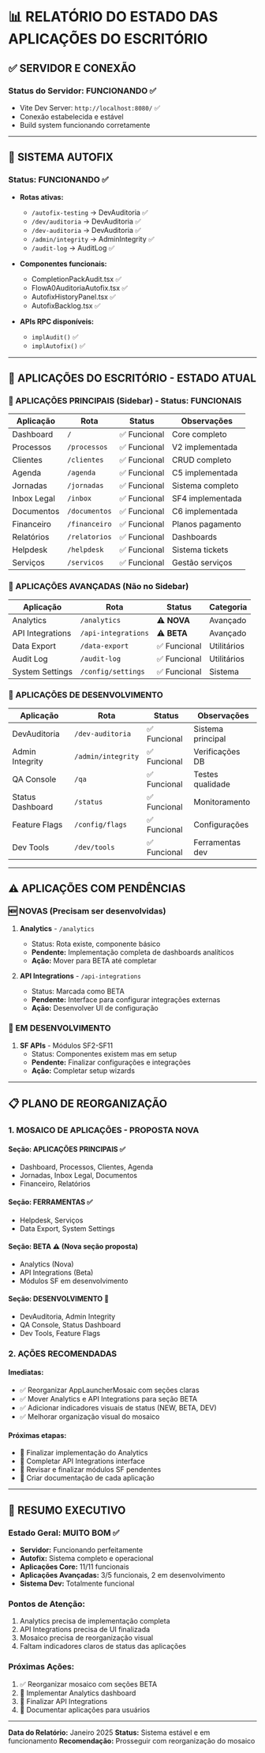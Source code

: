 # 📊 **RELATÓRIO DO ESTADO DAS APLICAÇÕES DO ESCRITÓRIO**

## **✅ SERVIDOR E CONEXÃO**

### **Status do Servidor: FUNCIONANDO ✅**
- Vite Dev Server: `http://localhost:8080/` ✅
- Conexão estabelecida e estável
- Build system funcionando corretamente

---

## **🔧 SISTEMA AUTOFIX**

### **Status: FUNCIONANDO ✅** 
- **Rotas ativas:**
  - `/autofix-testing` → DevAuditoria ✅
  - `/dev/auditoria` → DevAuditoria ✅ 
  - `/dev-auditoria` → DevAuditoria ✅
  - `/admin/integrity` → AdminIntegrity ✅
  - `/audit-log` → AuditLog ✅

- **Componentes funcionais:**
  - CompletionPackAudit.tsx ✅
  - FlowA0AuditoriaAutofix.tsx ✅
  - AutofixHistoryPanel.tsx ✅
  - AutofixBacklog.tsx ✅

- **APIs RPC disponíveis:**
  - `implAudit()` ✅
  - `implAutofix()` ✅

---

## **🏢 APLICAÇÕES DO ESCRITÓRIO - ESTADO ATUAL**

### **📱 APLICAÇÕES PRINCIPAIS (Sidebar) - Status: FUNCIONAIS**

| Aplicação | Rota | Status | Observações |
|-----------|------|--------|-------------|
| Dashboard | `/` | ✅ Funcional | Core completo |
| Processos | `/processos` | ✅ Funcional | V2 implementada |
| Clientes | `/clientes` | ✅ Funcional | CRUD completo |
| Agenda | `/agenda` | ✅ Funcional | C5 implementada |
| Jornadas | `/jornadas` | ✅ Funcional | Sistema completo |
| Inbox Legal | `/inbox` | ✅ Funcional | SF4 implementada |
| Documentos | `/documentos` | ✅ Funcional | C6 implementada |
| Financeiro | `/financeiro` | ✅ Funcional | Planos pagamento |
| Relatórios | `/relatorios` | ✅ Funcional | Dashboards |
| Helpdesk | `/helpdesk` | ✅ Funcional | Sistema tickets |
| Serviços | `/servicos` | ✅ Funcional | Gestão serviços |

### **🔬 APLICAÇÕES AVANÇADAS (Não no Sidebar)**

| Aplicação | Rota | Status | Categoria |
|-----------|------|--------|-----------|
| Analytics | `/analytics` | ⚠️ **NOVA** | Avançado |
| API Integrations | `/api-integrations` | ⚠️ **BETA** | Avançado |
| Data Export | `/data-export` | ✅ Funcional | Utilitários |
| Audit Log | `/audit-log` | ✅ Funcional | Utilitários |
| System Settings | `/config/settings` | ✅ Funcional | Sistema |

### **🧪 APLICAÇÕES DE DESENVOLVIMENTO**

| Aplicação | Rota | Status | Observações |
|-----------|------|--------|-------------|
| DevAuditoria | `/dev-auditoria` | ✅ Funcional | Sistema principal |
| Admin Integrity | `/admin/integrity` | ✅ Funcional | Verificações DB |
| QA Console | `/qa` | ✅ Funcional | Testes qualidade |
| Status Dashboard | `/status` | ✅ Funcional | Monitoramento |
| Feature Flags | `/config/flags` | ✅ Funcional | Configurações |
| Dev Tools | `/dev/tools` | ✅ Funcional | Ferramentas dev |

---

## **⚠️ APLICAÇÕES COM PENDÊNCIAS**

### **🆕 NOVAS (Precisam ser desenvolvidas)**
1. **Analytics** - `/analytics`
   - Status: Rota existe, componente básico
   - **Pendente:** Implementação completa de dashboards analíticos
   - **Ação:** Mover para BETA até completar

2. **API Integrations** - `/api-integrations`
   - Status: Marcada como BETA
   - **Pendente:** Interface para configurar integrações externas
   - **Ação:** Desenvolver UI de configuração

### **🔄 EM DESENVOLVIMENTO**
1. **SF APIs** - Módulos SF2-SF11
   - Status: Componentes existem mas em setup
   - **Pendente:** Finalizar configurações e integrações
   - **Ação:** Completar setup wizards

---

## **📋 PLANO DE REORGANIZAÇÃO**

### **1. MOSAICO DE APLICAÇÕES - PROPOSTA NOVA**

#### **Seção: APLICAÇÕES PRINCIPAIS** ✅
- Dashboard, Processos, Clientes, Agenda
- Jornadas, Inbox Legal, Documentos
- Financeiro, Relatórios

#### **Seção: FERRAMENTAS** ✅  
- Helpdesk, Serviços
- Data Export, System Settings

#### **Seção: BETA** ⚠️ (Nova seção proposta)
- Analytics (Nova)
- API Integrations (Beta)
- Módulos SF em desenvolvimento

#### **Seção: DESENVOLVIMENTO** 🔧
- DevAuditoria, Admin Integrity
- QA Console, Status Dashboard
- Dev Tools, Feature Flags

### **2. AÇÕES RECOMENDADAS**

#### **Imediatas:**
- ✅ Reorganizar AppLauncherMosaic com seções claras
- ✅ Mover Analytics e API Integrations para seção BETA  
- ✅ Adicionar indicadores visuais de status (NEW, BETA, DEV)
- ✅ Melhorar organização visual do mosaico

#### **Próximas etapas:**
- 🔄 Finalizar implementação do Analytics
- 🔄 Completar API Integrations interface
- 🔄 Revisar e finalizar módulos SF pendentes
- 🔄 Criar documentação de cada aplicação

---

## **🎯 RESUMO EXECUTIVO**

### **Estado Geral: MUITO BOM ✅**

- **Servidor:** Funcionando perfeitamente
- **Autofix:** Sistema completo e operacional  
- **Aplicações Core:** 11/11 funcionais
- **Aplicações Avançadas:** 3/5 funcionais, 2 em desenvolvimento
- **Sistema Dev:** Totalmente funcional

### **Pontos de Atenção:**
1. Analytics precisa de implementação completa
2. API Integrations precisa de UI finalizada  
3. Mosaico precisa de reorganização visual
4. Faltam indicadores claros de status das aplicações

### **Próximas Ações:**
1. ✅ Reorganizar mosaico com seções BETA
2. 🔄 Implementar Analytics dashboard
3. 🔄 Finalizar API Integrations
4. 🔄 Documentar aplicações para usuários

---

**Data do Relatório:** Janeiro 2025
**Status:** Sistema estável e em funcionamento
**Recomendação:** Prosseguir com reorganização do mosaico
